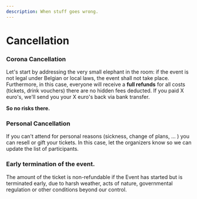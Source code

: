 ```yaml
---
description: When stuff goes wrong.
---
```


# Cancellation

### Corona Cancellation

Let's start by addressing the very small elephant in the room: if the event is not legal under Belgian or local laws, the event shall not take place. Furthermore, in this case, everyone will receive a **full refunds** for all costs \(tickets, drink vouchers\) there are no hidden fees deducted. If you paid X euro's, we'll send you your X euro's back via bank transfer. 

**So no risks there.** 

### Personal Cancellation

If you can't attend for personal reasons \(sickness, change of plans, ... \) you can resell or gift your tickets. In this case, let the organizers know so we can update the list of participants.

### Early termination of the event.

The amount of the ticket is non-refundable if the Event has started but is terminated early, due to harsh weather, acts of nature, governmental regulation or other conditions beyond our control.